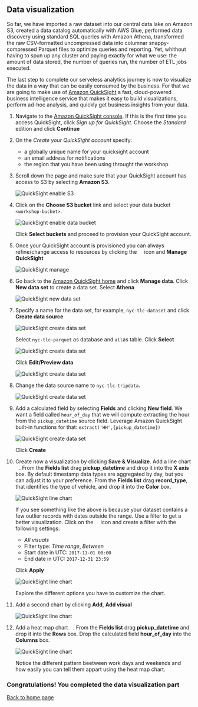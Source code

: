 ## Data visualization

So far, we have imported a raw dataset into our central data lake on Amazon S3, created a data catalog automatically with AWS Glue, performed data discovery using standard SQL queries with Amazon Athena, transformed the raw CSV-formatted uncompressed data into columnar snappy-compressed Parquet files to optimize queries and reporting. Yet, whithout having to spun up any cluster and paying exactly for what we use: the amount of data stored, the number of queries run, the number of ETL jobs executed.

The last step to complete our serveless analytics journey is now to visualize the data in a way that can be easily consumed by the business. For that we are going to make use of [Amazon QuickSight](https://quicksight.aws/) a fast, cloud-powered business intelligence service that makes it easy to build visualizations, perform ad-hoc analysis, and quickly get business insights from your data.

1. Navigate to the [Amazon QuickSight console](https://quicksight.aws.amazon.com/). If this is the first time you access QuickSight, click *Sign up for QuickSight*. Choose the *Standard* edition and click **Continue**

1. On the *Create your QuickSight account* specify:
	* a globally unique name for your quicksight account
	* an email address for notifications
	* the region that you have been using throught the workshop

1. Scroll down the page and make sure that your QuickSight account has access to S3 by selecting **Amazon S3**.

	![QuickSight enable S3](images/21a-quicksight-select-s3.png)

1. Click on the **Choose S3 bucket** link and select your data bucket `<workshop-bucket>`. 

	![QuickSight enable data bucket](images/21b-quicksight-select-buckets.png)

	Click **Select buckets** and proceed to provision your QuickSight account.
	
1. Once your QuickSight account is provisioned you can always refine/change access to resources by clicking the <img src=images/21d-quicksight-manage-icon.png width=12px> icon and **Manage QuickSight**

	![QuickSight manage](images/21c-quicksight-manage.png)

1. Go back to the [Amazon QuickSight home](https://quicksight.aws.amazon.com/) and click **Manage data**. Click **New data set** to create a data set. Select **Athena**

	![QuickSight new data set](images/23-quicksight-new-dataset.png)
	
1. Specify a name for the data set, for example, `nyc-tlc-dataset` and click **Create data source**

	![QuickSight create data set](images/24-quicksight-create-dataset.png)

	Select `nyc-tlc-parquet` as database and `all`as table. Click **Select**

	![QuickSight create data set](images/25-quicksight-dataset-tables.png)
	
	Click **Edit/Preview data**

	![QuickSight create data set](images/25b-quicksight-dataset-spice.png)
	

1. Change the data source name to `nyc-tlc-tripdata`. 

	![QuickSight create data set](images/26a-quicksight-dataset-edition.png)

1. Add a calculated field by selecting **Fields** and clicking **New field**. We want a field called `hour_of_day` that we will compute extracting the hour from the `pickup_datetime` source field. Leverage Amazon QuickSight built-in functions for that: `extract('HH',{pickup_datetime})`

	![QuickSight create data set](images/26b-quicksight-dataset-edition.png)
	
	Click **Create**

1. Create now a visualization by clicking **Save & Visualize**. Add a line chart <img src=images/27-quicksight-line-chart-icon.png width=10px>. From the **Fields list** drag **pickup_datetime** and drop it into the **X axis** box. By default timestamp data types are aggregated by day, but you can adjust it to your preference. From the **Fields list** drag **record_type**, that identifies the type of vehicle, and drop it into the **Color** box.

	![QuickSight line chart](images/28a-quicksight-line-chart.png)
	
	If you see something like the above is because your dataset contains a few outlier records with dates outside the range. Use a filter to get a better visualization. Click on the <img src=images/28b-quicksight-filter-icon.png width=12px> icon and create a filter with the following settings:
	
	* *All visuals*
	* Filter type: *Time range*, *Between*
	* Start date in UTC: `2017-11-01 00:00`
	* End date in UTC: `2017-12-31 23:59`

	Click **Apply**
	

	![QuickSight line chart](images/28c-quicksight-line-chart-filtered.png)
	
	Explore the different options you have to customize the chart.

1. Add a second chart by clicking **Add**, **Add visual**

	![QuickSight line chart](images/29-quicksight-add-visual.png)

2. Add a heat map chart <img src=images/30-quicksight-heat-map-icon.png width=10px>. From the **Fields list** drag **pickup_datetime** and drop it into the **Rows** box. Drop the calculated field **hour\_of\_day** into the **Columns** box.

	![QuickSight line chart](images/31-quicksight-heat-map.png)
	
	Notice the different pattern beetween work days and weekends and how easily you can tell them appart using the heat map chart.	
	
	
### Congratulations! You completed the data visualization part

[Back to home page](README.md#modules)
